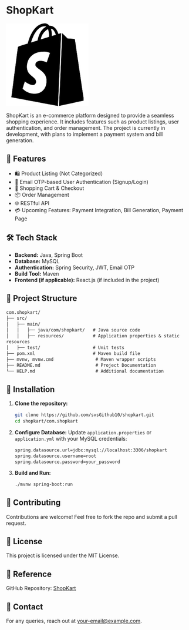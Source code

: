 # ShopKart

![ShopKart Logo](com.shopkart/src/main/resources/static/images/logo.png)

ShopKart is an e-commerce platform designed to provide a seamless shopping experience. It includes features such as product listings, user authentication, and order management. The project is currently in development, with plans to implement a payment system and bill generation.

## 🚀 Features
- 🛍️ Product Listing (Not Categorized)
- 🔐 Email OTP-based User Authentication (Signup/Login)
- 🛒 Shopping Cart & Checkout
- 📦 Order Management
- 🌐 RESTful API
- 💳 Upcoming Features: Payment Integration, Bill Generation, Payment Page

## 🛠️ Tech Stack
- **Backend:** Java, Spring Boot
- **Database:** MySQL
- **Authentication:** Spring Security, JWT, Email OTP
- **Build Tool:** Maven
- **Frontend (if applicable):** React.js (if included in the project)

## 📂 Project Structure
```
com.shopkart/
├── src/
│   ├── main/
│   │   ├── java/com/shopkart/   # Java source code
│   │   ├── resources/           # Application properties & static resources
│   ├── test/                    # Unit tests
├── pom.xml                      # Maven build file
├── mvnw, mvnw.cmd                # Maven wrapper scripts
├── README.md                     # Project Documentation
└── HELP.md                       # Additional documentation
```

## 🚀 Installation
1. **Clone the repository:**
   ```sh
   git clone https://github.com/svsGithub10/shopkart.git
   cd shopkart/com.shopkart
   ```
2. **Configure Database:**
   Update `application.properties` or `application.yml` with your MySQL credentials:
   ```properties
   spring.datasource.url=jdbc:mysql://localhost:3306/shopkart
   spring.datasource.username=root
   spring.datasource.password=your_password
   ```
3. **Build and Run:**
   ```sh
   ./mvnw spring-boot:run
   ```
   
## 🤝 Contributing
Contributions are welcome! Feel free to fork the repo and submit a pull request.

## 📜 License
This project is licensed under the MIT License.

## 🔗 Reference
GitHub Repository: [ShopKart](https://github.com/svsGithub10/shopkart)

## 📧 Contact
For any queries, reach out at [your-email@example.com](mailto:shantaveereshvs@gmail.com).
